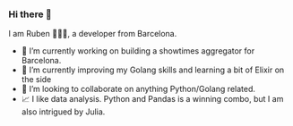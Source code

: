 ### Hi there 👋

I am Ruben 👨🏻‍💻, a developer from Barcelona. 

- 🔭 I’m currently working on building a showtimes aggregator for Barcelona. 
- 🌱 I’m currently improving my Golang skills and learning a bit of Elixir on the side
- 👯 I’m looking to collaborate on anything Python/Golang related.
- 📈 I like data analysis. Python and Pandas is a winning combo, but I am also intrigued by Julia.


